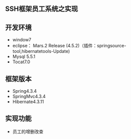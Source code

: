 ﻿## SSH框架员工系统之实现
## 开发环境
 * window7
 * eclipse： Mars.2 Release (4.5.2)（插件：springsource-tool,hibernatetools-Update)
 * Mysql 5.5.1
 * Tocat7.0

## 框架版本
* Spring4.3.4
* SpringMvc4.3.4
* Hibernate4.3.11

## 实现功能
* 员工的增删改查